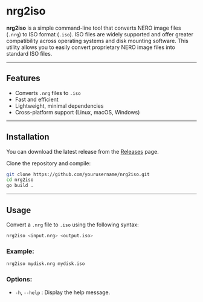 # **nrg2iso**

**nrg2iso** is a simple command-line tool that converts NERO image files (`.nrg`) to ISO format (`.iso`). ISO files are widely supported and offer greater compatibility across operating systems and disk mounting software. This utility allows you to easily convert proprietary NERO image files into standard ISO files.

---

## **Features**
- Converts `.nrg` files to `.iso`
- Fast and efficient
- Lightweight, minimal dependencies
- Cross-platform support (Linux, macOS, Windows)

---

## **Installation**

You can download the latest release from the [Releases](https://github.com/yourusername/nrg2iso/releases) page.

Clone the repository and compile:
```bash
git clone https://github.com/yourusername/nrg2iso.git
cd nrg2iso
go build .
```

---

## **Usage**

Convert a `.nrg` file to `.iso` using the following syntax:

```bash
nrg2iso <input.nrg> <output.iso>
```

### **Example:**
```bash
nrg2iso mydisk.nrg mydisk.iso
```

### **Options:**
- `-h`, `--help`    : Display the help message.

